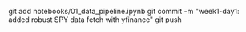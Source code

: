 git add notebooks/01_data_pipeline.ipynb
git commit -m "week1-day1: added robust SPY data fetch with yfinance"
git push
